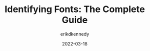 ---
author: erikdkennedy
date: 2022-03-18
permalink: false
tags:
  - guides
  - fonts
  - typography
target_url: https://learnui.design/blog/identifying-fonts.html
title: "Identifying Fonts: The Complete Guide"
---